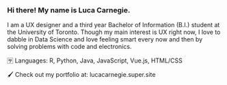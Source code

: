 ### Hi there! My name is Luca Carnegie.

I am a UX designer and a third year Bachelor of Information (B.I.) student at the University of Toronto. Though my main interest is UX right now, I love to dabble in Data Science and love feeling smart every now and then by solving problems with code and electronics.

🈂️ Languages: R, Python, Java, JavaScript, Vue.js, HTML/CSS

🖌️ Check out my portfolio at: lucacarnegie.super.site


